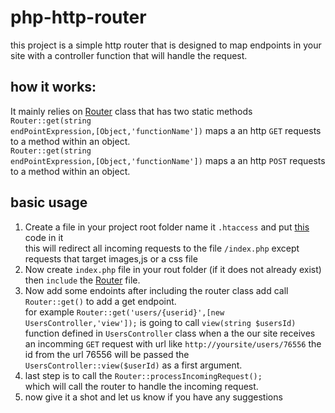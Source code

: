 # php-http-router
this project is a simple http router that is designed to map endpoints in your site with a controller function that will handle the request.
## how it works:
It mainly relies on <a href="route/Router.php">Router</a> class that has two static methods <br>
<code>Router::get(string endPointExpression,[Object,'functionName'])</code> maps a an http <code>GET</code> requests to a method within an object.
<br>
<code>Router::get(string endPointExpression,[Object,'functionName'])</code> maps a an http <code>POST</code> requests to a method within an object.<br>
## basic usage
<ol>
<li>
Create a file in your project root folder name it <code>.htaccess</code> and put <a href="public/.htaccess">this</a> code in it <br>
this will redirect all incoming requests to the file <code>/index.php</code> except requests that target images,js or a css file
</li>
<li>Now create <code>index.php</code> file in your rout folder (if it does not already exist)
then <code>include</code> the <a href="route/Router.php">Router</a> file.
</li>
<li>
    Now add some endoints after including the router class
    add call <code>Router::get()</code> to add a  get endpoint. <br>for example <code>Router::get('users/{userid}',[new UsersController,'view']);</code> is going to call <code>view(string $usersId)</code> function defined in <code>UsersController</code> class when a the our site receives an incomming <code>GET</code> request with url like <code>http://yoursite/users/76556</code> the id from the url 76556 will be passed the <code>UsersController::view($userId)</code> as a first argument.
</li>
<li>
    last step is to call the <code>Router::processIncomingRequest();
</code>
which will call the router to handle the incoming request.
</li>
<li>now give it a shot and let us know if you have any suggestions </li>
</ol>

